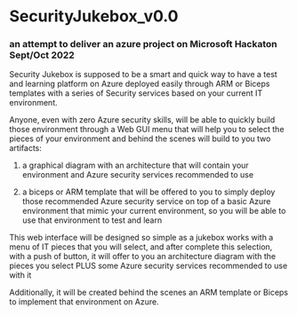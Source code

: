 # SecurityJukebox_v0.0
### an attempt to deliver an azure project on Microsoft Hackaton Sept/Oct 2022

Security Jukebox is supposed to be a smart and quick way to have a test and learning platform on Azure deployed easily through ARM or Biceps templates with a series of Security services based on your current IT environment. 

Anyone, even with zero Azure security skills, will be able to quickly build those environment through a Web GUI menu that will help you to select the pieces of your environment and behind the scenes will build to you two artifacts: 

1) a graphical diagram with an architecture that will contain your environment and Azure security services recommended to use

2) a biceps or ARM template that will be offered to you to simply deploy those recommended Azure security service on top of a basic Azure environment that mimic your current environment, so you will be able to use that environment to test and learn

This web interface will be designed so simple as a jukebox works with a menu of IT pieces that you will select, and after complete this selection, with a push of button, it will offer to you an architecture diagram with the pieces you select PLUS some Azure security services recommended to use with it

Additionally, it will be created behind the scenes an ARM template or Biceps to implement that environment on Azure.

